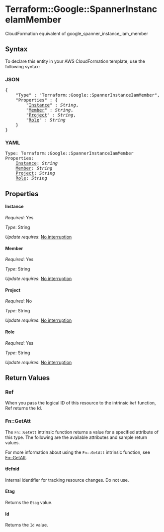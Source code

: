 # Terraform::Google::SpannerInstanceIamMember

CloudFormation equivalent of google_spanner_instance_iam_member

## Syntax

To declare this entity in your AWS CloudFormation template, use the following syntax:

### JSON

<pre>
{
    "Type" : "Terraform::Google::SpannerInstanceIamMember",
    "Properties" : {
        "<a href="#instance" title="Instance">Instance</a>" : <i>String</i>,
        "<a href="#member" title="Member">Member</a>" : <i>String</i>,
        "<a href="#project" title="Project">Project</a>" : <i>String</i>,
        "<a href="#role" title="Role">Role</a>" : <i>String</i>
    }
}
</pre>

### YAML

<pre>
Type: Terraform::Google::SpannerInstanceIamMember
Properties:
    <a href="#instance" title="Instance">Instance</a>: <i>String</i>
    <a href="#member" title="Member">Member</a>: <i>String</i>
    <a href="#project" title="Project">Project</a>: <i>String</i>
    <a href="#role" title="Role">Role</a>: <i>String</i>
</pre>

## Properties

#### Instance

_Required_: Yes

_Type_: String

_Update requires_: [No interruption](https://docs.aws.amazon.com/AWSCloudFormation/latest/UserGuide/using-cfn-updating-stacks-update-behaviors.html#update-no-interrupt)

#### Member

_Required_: Yes

_Type_: String

_Update requires_: [No interruption](https://docs.aws.amazon.com/AWSCloudFormation/latest/UserGuide/using-cfn-updating-stacks-update-behaviors.html#update-no-interrupt)

#### Project

_Required_: No

_Type_: String

_Update requires_: [No interruption](https://docs.aws.amazon.com/AWSCloudFormation/latest/UserGuide/using-cfn-updating-stacks-update-behaviors.html#update-no-interrupt)

#### Role

_Required_: Yes

_Type_: String

_Update requires_: [No interruption](https://docs.aws.amazon.com/AWSCloudFormation/latest/UserGuide/using-cfn-updating-stacks-update-behaviors.html#update-no-interrupt)

## Return Values

### Ref

When you pass the logical ID of this resource to the intrinsic `Ref` function, Ref returns the Id.

### Fn::GetAtt

The `Fn::GetAtt` intrinsic function returns a value for a specified attribute of this type. The following are the available attributes and sample return values.

For more information about using the `Fn::GetAtt` intrinsic function, see [Fn::GetAtt](https://docs.aws.amazon.com/AWSCloudFormation/latest/UserGuide/intrinsic-function-reference-getatt.html).

#### tfcfnid

Internal identifier for tracking resource changes. Do not use.

#### Etag

Returns the <code>Etag</code> value.

#### Id

Returns the <code>Id</code> value.

